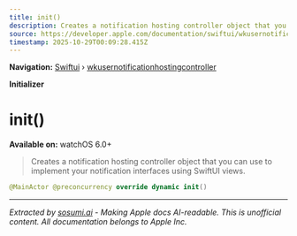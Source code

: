 ```yaml
---
title: init()
description: Creates a notification hosting controller object that you can use to implement your notification interfaces using SwiftUI views.
source: https://developer.apple.com/documentation/swiftui/wkusernotificationhostingcontroller/init()
timestamp: 2025-10-29T00:09:28.415Z
---
```


**Navigation:** [Swiftui](/documentation/swiftui) › [wkusernotificationhostingcontroller](/documentation/swiftui/wkusernotificationhostingcontroller)

**Initializer**

# init()

**Available on:** watchOS 6.0+

> Creates a notification hosting controller object that you can use to implement your notification interfaces using SwiftUI views.

```swift
@MainActor @preconcurrency override dynamic init()
```

---

*Extracted by [sosumi.ai](https://sosumi.ai) - Making Apple docs AI-readable.*
*This is unofficial content. All documentation belongs to Apple Inc.*
